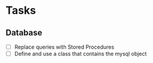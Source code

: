 # Tasks

## Database
- [ ] Replace queries with Stored Procedures
- [ ] Define and use a class that contains the mysql object 